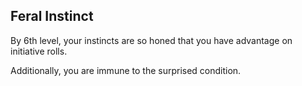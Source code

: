 ## Feral Instinct
By 6th level, your instincts are so honed that you have advantage on initiative rolls.

Additionally, you are immune to the surprised condition.

<!--
Changes:
- reworked second point to be universal.
- changed from 7th level to 6th level

Commentary:
- I love the idea of advantage on initiative.
- the second point this ability brings is less clear:
-> "Additionally, if you are surprised at the beginning of combat and aren't incapacitated, you can act normally on your first turn, but only if you enter your rage before doing anything else on that turn."
- the ragge sentance feels too conditional and adds confusion.
- removing the rage piece doesn't add too much power and clarifies the ability.
- adding surprised as a condition may make this much more simple.
- originally, surprised is not a condition.

!TODO:
- add surprised as a condition.
-->
